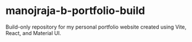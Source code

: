 # manojraja-b-portfolio-build
Build-only repository for my personal portfolio website created using Vite, React, and Material UI.
